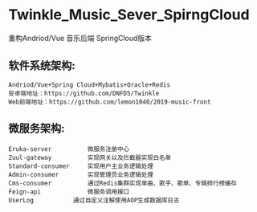 # Twinkle_Music_Sever_SpirngCloud
重构Andriod/Vue 音乐后端 SpringCloud版本

## 软件系统架构:
	Andriod/Vue+Spring Cloud+Mybatis+Oracle+Redis
	安卓端地址：https://github.com/DNFDS/Twinkle
	Web前端地址：https://github.com/lemon1040/2019-music-front

## 微服务架构:
    Eruka-server          微服务注册中心
    Zuul-gateway          实现网关以及拦截器实现白名单
    Standard-consumer     实现用户主业务逻辑处理
    Admin-consumer        实现管理员业务逻辑处理
    Cms-consumer          通过Redis集群实现单曲、歌手、歌单、专辑排行榜缓存
    Feign-api             微服务调用接口
    UserLog		      通过自定义注解使用AOP生成数据库日志
